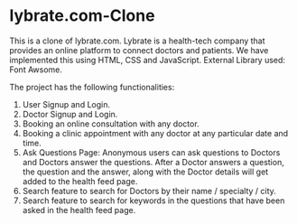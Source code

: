 # lybrate.com-Clone


This is a clone of lybrate.com.
Lybrate is a health-tech company that provides an online platform to connect doctors and patients.
We have implemented this using HTML, CSS and JavaScript.
External Library used: Font Awsome.


The project has the following functionalities:

1) User Signup and Login.
2) Doctor Signup and Login.
3) Booking an online consultation with any doctor.
4) Booking a clinic appointment with any doctor at any particular date and time.
5) Ask Questions Page: Anonymous users can ask questions to Doctors and Doctors answer the questions. After a Doctor answers a question, the question and the answer, along with the Doctor details will get added to the health feed page.
5) Search feature to search for Doctors by their name / specialty / city.
6) Search feature to search for keywords in the questions that have been asked in the health feed page.

